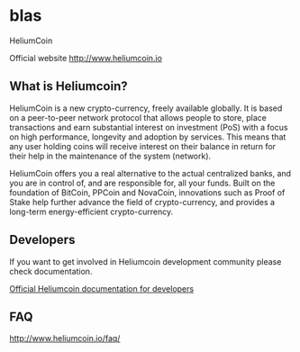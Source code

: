 # blas
HeliumCoin

Official website http://www.heliumcoin.io

## What is Heliumcoin?

HeliumCoin is a new crypto-currency, freely available globally. It is based on a peer-to-peer network protocol that allows people to store, place transactions and earn substantial interest on investment (PoS) with a focus on high performance, longevity and adoption by services. This means that any user holding coins will receive interest on their balance in return for their help in the maintenance of the system (network).

HeliumCoin offers you a real alternative to the actual centralized banks, and you are in control of, and are responsible for, all your funds. Built on the foundation of BitCoin, PPCoin and NovaCoin, innovations such as Proof of Stake help further advance the field of crypto-currency, and provides a long-term energy-efficient crypto-currency.

## Developers

If you want to get involved in Heliumcoin development community please check documentation.

[Official Heliumcoin documentation for developers](doc)

## FAQ

http://www.heliumcoin.io/faq/